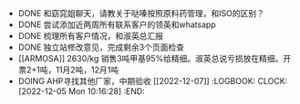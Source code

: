 - DONE 和窈窕姐聊天，请教关于哒嗪按照原料药管理，和ISO的区别？
- DONE 尝试添加近两周所有联系客户的领英和whatsapp
- DONE 梳理所有客户情况，和淑英总汇报
- DONE 独立站修改意见，完成剩余3个页面检查
- [[ARMOSA]] 2630/kg 销售3吨甲基95%给精细。淑英总说亏损放在精细。开票2+1吨，11月2吨，12月1吨
- DOING AHP寻找其他厂家，中期验收 [[2022-12-07]]
  :LOGBOOK:
  CLOCK: [2022-12-05 Mon 10:16:28]
  :END: